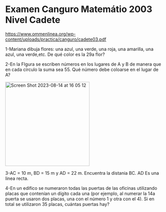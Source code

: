 # Examen Canguro Matemátio 2003 Nivel Cadete

https://www.ommenlinea.org/wp-content/uploads/practica/canguro/cadete03.pdf

1-Mariana dibuja flores: una azul, una verde, una roja, una amarilla, una azul, una verde,etc. De qué color es la 29a flor?

2-En la FIgura se escriben números en los lugares de A y B de manera que en cada círculo la suma sea 55. Qué número debe coloarse en el lugar de A?



<img width="267" alt="Screen Shot 2023-08-14 at 16 05 12" src="https://github.com/Hiram20buz/OMMCanguroPy/assets/112133798/f14c5c1d-fce8-437a-b9e5-ef10ab263561">


3-AC = 10 m, BD = 15 m y AD = 22 m. Encuentra la distania BC.  AD Es una linea recta.

4-En un edifico se numeraron todas las puertas de las oficinas utilizando placas que contenían un dígito cada una (por ejemplo, al numerar la 14a puerta se usaron dos placas, una con
el número 1 y otra con el 4). Si en total se utilizaron 35 placas, cuántas puertas hay?
